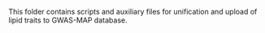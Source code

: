 This folder contains scripts and auxiliary files for unification and upload of lipid traits to GWAS-MAP database.
